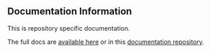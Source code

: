 ## Documentation Information

This is repository specific documentation.

The full docs are [available here](https://terminusdb.com/docs/v10.0/#/) or in this [documentation repository](https://github.com/terminusdb/terminusdb-docs).
